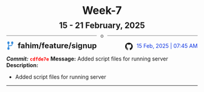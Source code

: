 <h1 style="text-align:center; margin-bottom:10px">Week-7</h1>
<h2 style="text-align:center; margin:0px">15 - 21 February, 2025</h2>
<div style="display: flex; align-items: center; justify-content: center;">
  <hr style="flex: 1; background-color: gray;" />
  <span style="padding: 0 10px;font-weight:bold; color:gray">o</span>
  <hr style="flex: 1; background-color: gray;" />
</div>

<div style="display: flex; justify-content: space-between; align-items:end;">
  <div style="display:flex">
      <img src="../assets/branch.svg" alt="GitHub Logo"  style="width:20px; margin:0 10px 0 0">
      <h3 style="margin: 0; padding:0; font-weight: bold; font-size:20px;">fahim/feature/signup</h3>
  </div>
  <div style="display:flex">
  <img src="../assets/github.svg" alt="GitHub Logo" style="width:20px">
    <span style="color:rgb(16, 54, 226); text-align: right; margin:0 0 0 10px; padding:0px;">15 Feb, 2025 | 07:45 AM</span>
  </div>
</div>

**_Commit:_** <code style="color: red; font-weight: bold;">cdfde7e</code>
**Message:** Added script files for running server
**Description:**
- Added script files for running server
---
